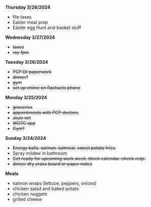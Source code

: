 **Thursday 3/28/2024**

* file taxes
* Easter meal prep
* Easter egg Hunt and basket stuff


**Wednesday 3/27/2024**
* ~~taxes~~
* ~~ray 1pm~~

**Tuesday 3/26/2024**

* ~~PCP Dr paperwork~~
* ~~dinner?~~
* ~~gym~~
* ~~set up chime on Rachaels phone~~

**Monday 3/25/2024**

* ~~groceries~~
* ~~appointments with PCP doctors~~
* ~~JoJo vet~~
* ~~WOTC app~~
* ~~Gym?~~

**Sunday 3/24/2024**

* ~~Energy balls. salmon. oatmeal. sweet potato fries.~~
* Spray mildew in bathroom
* ~~Get ready for upcoming work week. block calendar. check reqs.~~
* ~~dinner dry erase board or paper notes~~

**Meals**

* salmon wraps (lettuce, peppers, onions)
* chicken salad and baked potato
* chicken nuggets
* grilled cheese
